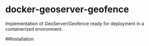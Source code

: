 # docker-geoserver-geofence
Implementation of GeoServer/Geofence ready for deployment in a containerized environment.

##Installation

